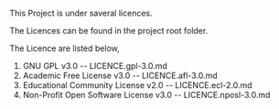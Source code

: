 This Project is under saveral licences.

The Licences can be found in the project root folder.

The Licence are listed below,
1. GNU GPL v3.0 -- LICENCE.gpl-3.0.md
2. Academic Free License v3.0 -- LICENCE.afl-3.0.md
3. Educational Community License v2.0 -- LICENCE.ecl-2.0.md
4. Non-Profit Open Software License v3.0 -- LICENCE.nposl-3.0.md
